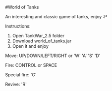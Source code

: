 #World of Tanks

An interesting and classic game of tanks, enjoy :P



Instructions:

1. Open TankWar_2.5 folder
2. Download world_of_tanks.jar
3. Open it and enjoy





Move: UP/DOWN/LEFT/RIGHT  or 'W' 'A' 'S' 'D'

Fire: CONTROL or SPACE

Special fire: 'G'

Revive: 'R'



